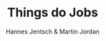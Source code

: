 ---
layout: project
title:  "Things do Jobs"
author: "Hannes Jentsch & Martin Jordan"
link: "http://thingsdojobs.tumblr.com/"
img: "things-do-jobs.jpg"
categories: examples, job-stories
description: "A collection of Job Stories and a visual comparison of two things solving each of them."
type: site
---